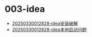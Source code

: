 # 003-idea
 - [20250330012828-idea安装破解](20250330012828-idea安装破解) 
 - [20250330012828-idea本地启动问题](20250330012828-idea本地启动问题) 

